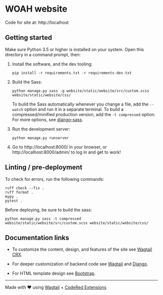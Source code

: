 # WOAH website

Code for site at: http://localhost


## Getting started

Make sure Python 3.5 or higher is installed on your system.
Open this directory in a command prompt, then:

1. Install the software, and the dev tooling:
   ```
   pip install -r requirements.txt -r requirements-dev.txt
   ```

2. Build the Sass:
   ```
   python manage.py sass -g website/static/website/src/custom.scss website/static/website/css/
   ```

   To build the Sass automatically whenever you change a file, add the `--watch`
   option and run it in a separate terminal. To build a compressed/minified
   production version, add the `-t compressed` option. For more options, see
   [django-sass](https://github.com/coderedcorp/django-sass/).

3. Run the development server:
   ```
   python manage.py runserver
   ```

4. Go to http://localhost:8000/ in your browser, or http://localhost:8000/admin/
   to log in and get to work!


## Linting / pre-deployment

To check for errors, run the following commands:

```
ruff check --fix .
ruff format .
mypy .
pytest .
```

Before deploying, be sure to build the sass:

```
python manage.py sass -t compressed website/static/website/src/custom.scss website/static/website/css/
```


## Documentation links

* To customize the content, design, and features of the site see
  [Wagtail CRX](https://docs.coderedcorp.com/wagtail-crx/).

* For deeper customization of backend code see
  [Wagtail](http://docs.wagtail.io/) and
  [Django](https://docs.djangoproject.com/).

* For HTML template design see [Bootstrap](https://getbootstrap.com/).

---

Made with ♥ using [Wagtail](https://wagtail.io/) +
[CodeRed Extensions](https://www.coderedcorp.com/cms/)
